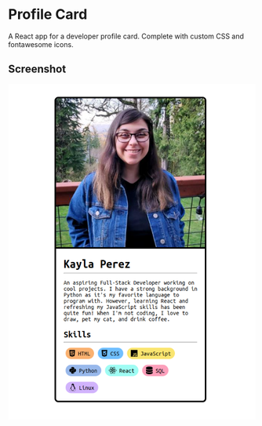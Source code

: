 # Profile Card

A React app for a developer profile card. Complete with custom CSS and fontawesome icons.

## Screenshot

![project screenshot](screenshot.png 'Project Screenshot')
